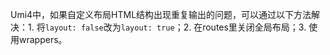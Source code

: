 Umi4中，如果自定义布局HTML结构出现重复输出的问题，可以通过以下方法解决：1. 将`layout: false`改为`layout: true`；2. 在routes里关闭全局布局；3. 使用wrappers。
